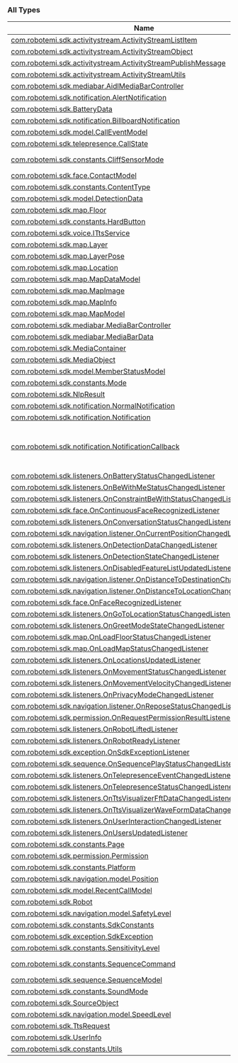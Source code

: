 

### All Types

| Name | Summary |
|---|---|
| [com.robotemi.sdk.activitystream.ActivityStreamListItem](../com.robotemi.sdk.activitystream/-activity-stream-list-item/index.md) |  |
| [com.robotemi.sdk.activitystream.ActivityStreamObject](../com.robotemi.sdk.activitystream/-activity-stream-object/index.md) |  |
| [com.robotemi.sdk.activitystream.ActivityStreamPublishMessage](../com.robotemi.sdk.activitystream/-activity-stream-publish-message/index.md) |  |
| [com.robotemi.sdk.activitystream.ActivityStreamUtils](../com.robotemi.sdk.activitystream/-activity-stream-utils/index.md) |  |
| [com.robotemi.sdk.mediabar.AidlMediaBarController](../com.robotemi.sdk.mediabar/-aidl-media-bar-controller/index.md) |  |
| [com.robotemi.sdk.notification.AlertNotification](../com.robotemi.sdk.notification/-alert-notification/index.md) |  |
| [com.robotemi.sdk.BatteryData](../com.robotemi.sdk/-battery-data/index.md) |  |
| [com.robotemi.sdk.notification.BillboardNotification](../com.robotemi.sdk.notification/-billboard-notification/index.md) |  |
| [com.robotemi.sdk.model.CallEventModel](../com.robotemi.sdk.model/-call-event-model/index.md) |  |
| [com.robotemi.sdk.telepresence.CallState](../com.robotemi.sdk.telepresence/-call-state/index.md) |  |
| [com.robotemi.sdk.constants.CliffSensorMode](../com.robotemi.sdk.constants/-cliff-sensor-mode/index.md) | Mode for cliff sensor, for [com.robotemi.sdk.Robot.cliffSensorMode](../com.robotemi.sdk/-robot/cliff-sensor-mode.md) |
| [com.robotemi.sdk.face.ContactModel](../com.robotemi.sdk.face/-contact-model/index.md) |  |
| [com.robotemi.sdk.constants.ContentType](../com.robotemi.sdk.constants/-content-type/index.md) |  |
| [com.robotemi.sdk.model.DetectionData](../com.robotemi.sdk.model/-detection-data/index.md) |  |
| [com.robotemi.sdk.map.Floor](../com.robotemi.sdk.map/-floor/index.md) |  |
| [com.robotemi.sdk.constants.HardButton](../com.robotemi.sdk.constants/-hard-button/index.md) |  |
| [com.robotemi.sdk.voice.ITtsService](../com.robotemi.sdk.voice/-i-tts-service/index.md) |  |
| [com.robotemi.sdk.map.Layer](../com.robotemi.sdk.map/-layer/index.md) |  |
| [com.robotemi.sdk.map.LayerPose](../com.robotemi.sdk.map/-layer-pose/index.md) |  |
| [com.robotemi.sdk.map.Location](../com.robotemi.sdk.map/-location/index.md) |  |
| [com.robotemi.sdk.map.MapDataModel](../com.robotemi.sdk.map/-map-data-model/index.md) |  |
| [com.robotemi.sdk.map.MapImage](../com.robotemi.sdk.map/-map-image/index.md) |  |
| [com.robotemi.sdk.map.MapInfo](../com.robotemi.sdk.map/-map-info/index.md) |  |
| [com.robotemi.sdk.map.MapModel](../com.robotemi.sdk.map/-map-model/index.md) |  |
| [com.robotemi.sdk.mediabar.MediaBarController](../com.robotemi.sdk.mediabar/-media-bar-controller/index.md) |  |
| [com.robotemi.sdk.mediabar.MediaBarData](../com.robotemi.sdk.mediabar/-media-bar-data/index.md) |  |
| [com.robotemi.sdk.MediaContainer](../com.robotemi.sdk/-media-container/index.md) |  |
| [com.robotemi.sdk.MediaObject](../com.robotemi.sdk/-media-object/index.md) |  |
| [com.robotemi.sdk.model.MemberStatusModel](../com.robotemi.sdk.model/-member-status-model/index.md) |  |
| [com.robotemi.sdk.constants.Mode](../com.robotemi.sdk.constants/-mode/index.md) |  |
| [com.robotemi.sdk.NlpResult](../com.robotemi.sdk/-nlp-result/index.md) |  |
| [com.robotemi.sdk.notification.NormalNotification](../com.robotemi.sdk.notification/-normal-notification/index.md) |  |
| [com.robotemi.sdk.notification.Notification](../com.robotemi.sdk.notification/-notification/index.md) |  |
| [com.robotemi.sdk.notification.NotificationCallback](../com.robotemi.sdk.notification/-notification-callback/index.md) | a class representing a notification id and the button number that was pressed used to return information to outside skills that requested showing a notification with button events |
| [com.robotemi.sdk.listeners.OnBatteryStatusChangedListener](../com.robotemi.sdk.listeners/-on-battery-status-changed-listener/index.md) |  |
| [com.robotemi.sdk.listeners.OnBeWithMeStatusChangedListener](../com.robotemi.sdk.listeners/-on-be-with-me-status-changed-listener/index.md) |  |
| [com.robotemi.sdk.listeners.OnConstraintBeWithStatusChangedListener](../com.robotemi.sdk.listeners/-on-constraint-be-with-status-changed-listener/index.md) |  |
| [com.robotemi.sdk.face.OnContinuousFaceRecognizedListener](../com.robotemi.sdk.face/-on-continuous-face-recognized-listener/index.md) |  |
| [com.robotemi.sdk.listeners.OnConversationStatusChangedListener](../com.robotemi.sdk.listeners/-on-conversation-status-changed-listener/index.md) |  |
| [com.robotemi.sdk.navigation.listener.OnCurrentPositionChangedListener](../com.robotemi.sdk.navigation.listener/-on-current-position-changed-listener/index.md) |  |
| [com.robotemi.sdk.listeners.OnDetectionDataChangedListener](../com.robotemi.sdk.listeners/-on-detection-data-changed-listener/index.md) |  |
| [com.robotemi.sdk.listeners.OnDetectionStateChangedListener](../com.robotemi.sdk.listeners/-on-detection-state-changed-listener/index.md) |  |
| [com.robotemi.sdk.listeners.OnDisabledFeatureListUpdatedListener](../com.robotemi.sdk.listeners/-on-disabled-feature-list-updated-listener/index.md) |  |
| [com.robotemi.sdk.navigation.listener.OnDistanceToDestinationChangedListener](../com.robotemi.sdk.navigation.listener/-on-distance-to-destination-changed-listener/index.md) |  |
| [com.robotemi.sdk.navigation.listener.OnDistanceToLocationChangedListener](../com.robotemi.sdk.navigation.listener/-on-distance-to-location-changed-listener/index.md) |  |
| [com.robotemi.sdk.face.OnFaceRecognizedListener](../com.robotemi.sdk.face/-on-face-recognized-listener/index.md) |  |
| [com.robotemi.sdk.listeners.OnGoToLocationStatusChangedListener](../com.robotemi.sdk.listeners/-on-go-to-location-status-changed-listener/index.md) |  |
| [com.robotemi.sdk.listeners.OnGreetModeStateChangedListener](../com.robotemi.sdk.listeners/-on-greet-mode-state-changed-listener/index.md) |  |
| [com.robotemi.sdk.map.OnLoadFloorStatusChangedListener](../com.robotemi.sdk.map/-on-load-floor-status-changed-listener/index.md) |  |
| [com.robotemi.sdk.map.OnLoadMapStatusChangedListener](../com.robotemi.sdk.map/-on-load-map-status-changed-listener/index.md) |  |
| [com.robotemi.sdk.listeners.OnLocationsUpdatedListener](../com.robotemi.sdk.listeners/-on-locations-updated-listener/index.md) |  |
| [com.robotemi.sdk.listeners.OnMovementStatusChangedListener](../com.robotemi.sdk.listeners/-on-movement-status-changed-listener/index.md) |  |
| [com.robotemi.sdk.listeners.OnMovementVelocityChangedListener](../com.robotemi.sdk.listeners/-on-movement-velocity-changed-listener/index.md) |  |
| [com.robotemi.sdk.listeners.OnPrivacyModeChangedListener](../com.robotemi.sdk.listeners/-on-privacy-mode-changed-listener/index.md) |  |
| [com.robotemi.sdk.navigation.listener.OnReposeStatusChangedListener](../com.robotemi.sdk.navigation.listener/-on-repose-status-changed-listener/index.md) |  |
| [com.robotemi.sdk.permission.OnRequestPermissionResultListener](../com.robotemi.sdk.permission/-on-request-permission-result-listener/index.md) |  |
| [com.robotemi.sdk.listeners.OnRobotLiftedListener](../com.robotemi.sdk.listeners/-on-robot-lifted-listener/index.md) |  |
| [com.robotemi.sdk.listeners.OnRobotReadyListener](../com.robotemi.sdk.listeners/-on-robot-ready-listener/index.md) |  |
| [com.robotemi.sdk.exception.OnSdkExceptionListener](../com.robotemi.sdk.exception/-on-sdk-exception-listener/index.md) |  |
| [com.robotemi.sdk.sequence.OnSequencePlayStatusChangedListener](../com.robotemi.sdk.sequence/-on-sequence-play-status-changed-listener/index.md) |  |
| [com.robotemi.sdk.listeners.OnTelepresenceEventChangedListener](../com.robotemi.sdk.listeners/-on-telepresence-event-changed-listener/index.md) |  |
| [com.robotemi.sdk.listeners.OnTelepresenceStatusChangedListener](../com.robotemi.sdk.listeners/-on-telepresence-status-changed-listener/index.md) |  |
| [com.robotemi.sdk.listeners.OnTtsVisualizerFftDataChangedListener](../com.robotemi.sdk.listeners/-on-tts-visualizer-fft-data-changed-listener/index.md) |  |
| [com.robotemi.sdk.listeners.OnTtsVisualizerWaveFormDataChangedListener](../com.robotemi.sdk.listeners/-on-tts-visualizer-wave-form-data-changed-listener/index.md) |  |
| [com.robotemi.sdk.listeners.OnUserInteractionChangedListener](../com.robotemi.sdk.listeners/-on-user-interaction-changed-listener/index.md) |  |
| [com.robotemi.sdk.listeners.OnUsersUpdatedListener](../com.robotemi.sdk.listeners/-on-users-updated-listener/index.md) |  |
| [com.robotemi.sdk.constants.Page](../com.robotemi.sdk.constants/-page/index.md) |  |
| [com.robotemi.sdk.permission.Permission](../com.robotemi.sdk.permission/-permission/index.md) | All permissions can be requested for now. |
| [com.robotemi.sdk.constants.Platform](../com.robotemi.sdk.constants/-platform/index.md) |  |
| [com.robotemi.sdk.navigation.model.Position](../com.robotemi.sdk.navigation.model/-position/index.md) |  |
| [com.robotemi.sdk.model.RecentCallModel](../com.robotemi.sdk.model/-recent-call-model/index.md) |  |
| [com.robotemi.sdk.Robot](../com.robotemi.sdk/-robot/index.md) |  |
| [com.robotemi.sdk.navigation.model.SafetyLevel](../com.robotemi.sdk.navigation.model/-safety-level/index.md) |  |
| [com.robotemi.sdk.constants.SdkConstants](../com.robotemi.sdk.constants/-sdk-constants/index.md) |  |
| [com.robotemi.sdk.exception.SdkException](../com.robotemi.sdk.exception/-sdk-exception/index.md) |  |
| [com.robotemi.sdk.constants.SensitivityLevel](../com.robotemi.sdk.constants/-sensitivity-level/index.md) | Sensitivity level. |
| [com.robotemi.sdk.constants.SequenceCommand](../com.robotemi.sdk.constants/-sequence-command/index.md) | Commands for sequence controller [com.robotemi.sdk.Robot.controlSequence](../com.robotemi.sdk/-robot/control-sequence.md) |
| [com.robotemi.sdk.sequence.SequenceModel](../com.robotemi.sdk.sequence/-sequence-model/index.md) |  |
| [com.robotemi.sdk.constants.SoundMode](../com.robotemi.sdk.constants/-sound-mode/index.md) |  |
| [com.robotemi.sdk.SourceObject](../com.robotemi.sdk/-source-object/index.md) |  |
| [com.robotemi.sdk.navigation.model.SpeedLevel](../com.robotemi.sdk.navigation.model/-speed-level/index.md) |  |
| [com.robotemi.sdk.TtsRequest](../com.robotemi.sdk/-tts-request/index.md) |  |
| [com.robotemi.sdk.UserInfo](../com.robotemi.sdk/-user-info/index.md) |  |
| [com.robotemi.sdk.constants.Utils](../com.robotemi.sdk.constants/-utils/index.md) |  |
